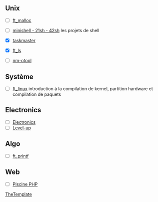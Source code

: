 <!-- TITLE: Projects -->
<!-- SUBTITLE: school projects -->

## Unix
- [ ] [ft_malloc](/cursus/projects/malloc)
- [ ] [minishell - 21sh - 42sh](/cursus/projects/shell) les projets de shell
- [x] [taskmaster](/cursus/projects/taskmaster)
- [x] [ft_ls](/cursus/projects/ft_ls)
- [ ] [nm-otool](/cursus/projetcs/nm-otool)


## Système
- [ ] [ft_linux](/cursus/projects/ft_linux) introduction à la compilation de kernel, partition hardware et compilation de paquets

## Electronics
- [ ] [Electronics](/cursus/projects/electronique)
- [ ] [Level-up](/cursus/projets/level-up)

## Algo
- [ ] [ft_printf](/cursus/projects/ft_printf)

## Web
- [ ] [Piscine PHP](/cursus/projects/php-piscine)


[TheTemplate](/cursus/projets/template)